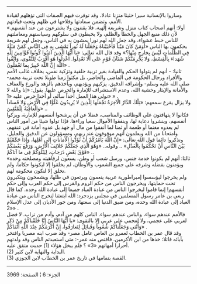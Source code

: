 ------------------------------------------------------------------------

وساروا بالإنسانية سيرا حثيثا متزنا عادلا، وقد توفرت فيهم الصفات التي
تؤهلهم لقيادة الأمم، وتضمن سعادتها وفلاحها في ظلهم وتحت قيادتهم.  
«أولا: أنهم أصحاب كتاب منزل وشريعة إلهية، فلا يقننون ولا يشترعون من عند
أنفسهم. لأن ذلك منبع الجهل والخطأ والظلم، ولا يخبطون في سلوكهم وسياستهم
ومعاملتهم للناس خبط عشواء، وقد جعل الله لهم نورا يمشون به في الناس، وجعل
لهم شريعة يحكمون بها الناس «أَوَمَنْ كانَ مَيْتاً فَأَحْيَيْناهُ وَجَعَلْنا لَهُ نُوراً يَمْشِي
بِهِ فِي النَّاسِ كَمَنْ مَثَلُهُ فِي الظُّلُماتِ لَيْسَ بِخارِجٍ مِنْها؟» وقد قال الله تعالى: «يا
أَيُّهَا الَّذِينَ آمَنُوا كُونُوا قَوَّامِينَ لِلَّهِ شُهَداءَ بِالْقِسْطِ، وَلا يَجْرِمَنَّكُمْ شَنَآنُ قَوْمٍ عَلى
أَلَّا تَعْدِلُوا. اعْدِلُوا هُوَ أَقْرَبُ لِلتَّقْوى، وَاتَّقُوا اللَّهَ إِنَّ اللَّهَ خَبِيرٌ بِما تَعْمَلُونَ»
.  
ثانيا: - أنهم لم يتولوا الحكم والقيادة بغير تربية خلقية وتزكية نفس،
بخلاف غالب الأمم والأفراد ورجال الحكومة في الماضي والحاضر، بل مكثوا زمنا
طويلا تحت تربية محمد- صلى الله عليه وسلم- وإشرافه الدقيق، يزكيهم
ويؤدبهم، ويأخذهم بالزهد والورع والعفاف والأمانة والإيثار وخشية الله،
وعدم الاستشراف للإمارة والحرص عليها. يقول: «إنا والله لا نولي هذا العمل
أحداً سأله، أو أحدا حرص عليه «1» » .  
ولا يزال يقرع سمعهم: «تِلْكَ الدَّارُ الْآخِرَةُ نَجْعَلُها لِلَّذِينَ لا يُرِيدُونَ عُلُوًّا فِي
الْأَرْضِ وَلا فَساداً وَالْعاقِبَةُ لِلْمُتَّقِينَ» ..  
فكانوا لا يتهافتون على الوظائف والمناصب، فضلا عن أن يرشحوا أنفسهم
للإمارة، ويزكوا أنفسهم، وينشروا دعاية لها، وينفقوا الأموال سعيا وراءها.
فإذا تولوا شيئا من أمور الناس لم يعدوه مغنما أو طعمة أو ثمنا لما أنفقوا
من مال أو جهد بل عدوه أمانة في عنقهم، وامتحانا من الله ويعلمون أنهم
موقوفون عند ربهم، ومسؤولون عن الدقيق والجليل، وتذكروا دائما قول الله
تعالى: «إِنَّ اللَّهَ يَأْمُرُكُمْ أَنْ تُؤَدُّوا الْأَماناتِ إِلى أَهْلِها، وَإِذا حَكَمْتُمْ بَيْنَ النَّاسِ
أَنْ تَحْكُمُوا بِالْعَدْلِ» .. وقوله.. «وَهُوَ الَّذِي جَعَلَكُمْ خَلائِفَ الْأَرْضِ، وَرَفَعَ بَعْضَكُمْ فَوْقَ
بَعْضٍ دَرَجاتٍ، لِيَبْلُوَكُمْ فِي ما آتاكُمْ» ..  
«ثالثا: أنهم لم يكونوا خدمة جنس، ورسل شعب أو وطن، يسعون لرفاهيته ومصلحته
وحده ويؤمنون بفضله وشرفه على جميع الشعوب والأوطان، لم يخلقوا إلا ليكونوا
حكاما، ولم تخلق إلا لتكون محكومة لهم.  
ولم يخرجوا ليؤسسوا إمبراطورية عربية ينعمون ويرتعون في ظلها، ويشمخون
ويتكبرون تحت حمايتها، ويخرجون الناس من حكم الروم والفرس إلى حكم العرب
وإلى حكم أنفسهم! إنما قاموا ليخرجوا الناس من عبادة العباد جميعا إلى
عبادة الله وحده. كما قال ربعي بن عامر رسول المسلمين في مجلس يزدجرد: الله
ابتعثنا لنخرج الناس من عبادة العباد إلى عبادة الله وحده، ومن ضيق الدنيا
إلى سعتها، ومن جور الأديان إلى عدل الإسلام «2» .  
فالأمم عندهم سواء، والناس عندهم سواء. الناس كلهم من آدم، وآدم من تراب.
لا فضل لعربي على عجمي، ولا لعجمي على عربي إلا بالتقوى: «يا أَيُّهَا النَّاسُ
إِنَّا خَلَقْناكُمْ مِنْ ذَكَرٍ وَأُنْثى وَجَعَلْناكُمْ شُعُوباً وَقَبائِلَ لِتَعارَفُوا، إِنَّ أَكْرَمَكُمْ عِنْدَ
اللَّهِ أَتْقاكُمْ» .  
وقد قال عمر بن الخطاب لعمرو بن العاص عامل مصر- وقد ضرب ابنه مصريا وافتخر
بآبائه قائلا: خذها من ابن الأكرمين. فاقتص منه عمر-: متى استعبدتم الناس
وقد ولدتهم أحرارا أمهاتهم «3» ؟ فلم يبخل هؤلاء (1) حديث متفق عليه.  
(2) البداية والنهاية لابن كثير.  
(3) القصة بتمامها في تاريخ عمر بن الخطاب لابن الجوزي.

------------------------------------------------------------------------

الجزء: 6 ¦ الصفحة: 3969
